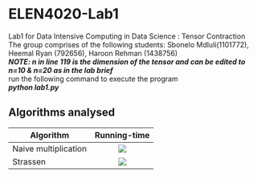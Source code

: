 # ELEN4020-Lab1
Lab1 for Data Intensive Computing in Data Science : Tensor Contraction <br /> 
The group comprises of the following students: Sbonelo Mdluli(1101772), Heemal Ryan (792656),  Haroon Rehman (1438756) <br /> 
***_NOTE: n in line 119 is the dimension of the tensor and can be edited to n=10 & n=20 as in the lab brief_*** <br /> 
run the following command to execute the program <br /> 
***_python lab1.py_***

## Algorithms analysed

| Algorithm        | Running-time   |
| ------------- |:-------------:| 
| Naive multiplication      | <img src="http://latex.codecogs.com/svg.latex? O(n^3)" border="0"/>|
| Strassen      | <img src="http://latex.codecogs.com/svg.latex? O(n^{log_2 7})" border="0"/>   |
